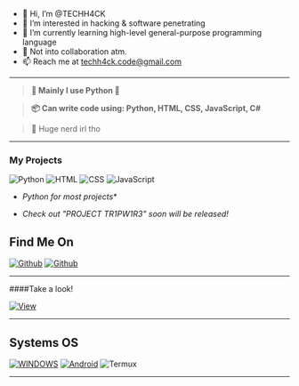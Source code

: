- 👋 Hi, I’m @TECHH4CK
- 👀 I’m interested in hacking & software penetrating
- 🌱 I’m currently learning high-level general-purpose programming language
- 💞️  Not into collaboration atm.
- 📫 Reach me at techh4ck.code@gmail.com 
---
> **💾 Mainly I use Python 🐍**

> **📦 Can write code using: Python, HTML, CSS, JavaScript, C#**

> 👀 Huge nerd irl tho

----

### My Projects

![Python](https://img.shields.io/badge/-Python-%230075a8?logo=python&logoColor=white&style=flat-square) ![HTML](https://img.shields.io/badge/-HTML-%23de4b25?logo=html5&logoColor=white&style=flat-square) ![CSS](https://img.shields.io/badge/-CSS-blue?logo=css3&logoColor=white&style=flat-square)
![JavaScript](https://img.shields.io/badge/JS-JavaScript-yellow?logo=java&logoColor=white&style=flat-square) 

- *Python for most projects**

- *Check out "PROJECT TR1PW1R3"*
  *soon will be released!*

## Find Me On

[![Github](https://img.shields.io/badge/GitHub-TECH%20H4CK-yellow?style=for-the-badge&logo=github)](https://github.com/TECHH4CK)
[![Github](https://img.shields.io/badge/Twitter-TECH%20H4CK-blue?style=for-the-badge&logo=twitter)](https://twitter.com/H4ckTech)

------

####Take a look!

<a 
href="https://github.com/TECHH4CK/PROJECT_TR1PW1R3"><img title="View" src="https://img.shields.io/badge/View-PROJECT%20TR1PW1R3-yellow?style=for-the-badge&logo=github"></a>

-------
## Systems OS

[![WINDOWS](https://img.shields.io/badge/windows-black?style=for-the-badge&logo=windows&logoColor=white)](https://windows.com)
[![Android](https://img.shields.io/badge/Android-3DDC84?style=for-the-badge&logo=android&logoColor=white)](https://android.com)
![Termux](https://img.shields.io/badge/%3E__-Termux-black?style=for-the-badge)

--------
